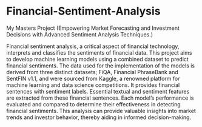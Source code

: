 # Financial-Sentiment-Analysis
My Masters Project (Empowering Market Forecasting and Investment Decisions with Advanced Sentiment Analysis Techniques.)

Financial sentiment analysis, a critical aspect of financial technology, interprets and classifies the sentiments of financial data. This project aims to develop machine learning models using a combined dataset to predict financial sentiments. The data used for the implementation of the models is derived from three distinct datasets; FiQA, Financial PhraseBank and SentFIN v1.1, and were sourced from Kaggle, a renowned platform for machine learning and data science competitions. It provides financial sentences with sentiment labels. Essential textual and sentiment features are extracted from these financial sentences. Each model’s performance is evaluated and compared to determine their effectiveness in detecting financial sentiments. This analysis can provide valuable insights into market trends and investor behavior, thereby aiding in informed decision-making.
